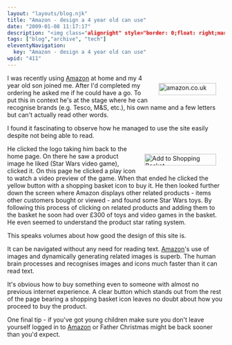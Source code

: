 ```yaml
---
layout: "layouts/blog.njk"
title: "Amazon - design a 4 year old can use"
date: "2009-01-08 11:17:17"
description: "<img class="alignright" style="border: 0;float: right;margin: 20px" src="http://www"
tags: ["blog","archive", "tech"]
eleventyNavigation:
  key: "Amazon - design a 4 year old can use"
wpid: "411"
---
```


<img class="alignright" style="border: 0;float: right;margin: 20px" src="http://www.chris-smith-web.com/wp/wp-content/uploads/2009/01/amazon.gif" alt="amazon.co.uk" width="133" height="28" />I was recently using <a href="http://www.amazon.co.uk" target="_blank">Amazon</a> at home and my 4 year old son joined me. After I'd completed my ordering he asked me if he could have a go. To put this in context he's at the stage where he can recognise brands (e.g. Tesco, M&amp;S, etc.), his own name and a few letters but can't actually read other words.

I found it fascinating to observe how he managed to use the site easily despite not being able to read.

<img class="alignright" style="float: right;border: 0;margin: 20px" src="http://www.chris-smith-web.com/wp/wp-content/uploads/2009/01/addtobasket.gif" alt="Add to Shopping Basket" width="166" height="27" />He clicked the logo taking him back to the home page. On there he saw a product image he liked (Star Wars video game), clicked it. On this page he clicked a play icon to watch a video preview of the game. When that ended he clicked the yellow button with a shopping basket icon to buy it. He then looked further down the screen where Amazon displays other related products - items other customers bought or viewed - and found some Star Wars toys. By following this process of clicking on related products and adding them to the basket he soon had over £300 of toys and video games in the basket. He even seemed to understand the product star rating system.

This speaks volumes about how good the design of this site is.

It can be navigated without any need for reading text. <a href="http://www.amazon.co.uk" target="_blank">Amazon</a>'s use of images and dynamically generating related images is superb. The human brain processes and recognises images and icons much faster than it can read text.

It's obvious how to buy something even to someone with almost no previous internet experience. A clear button which stands out from the rest of the page bearing a shopping basket icon leaves no doubt about how you proceed to buy the product.

One final tip - if you've got young children make sure you don't leave yourself logged in to <a href="http://www.amazon.co.uk" target="_blank">Amazon</a> or Father Christmas might be back sooner than you'd expect.

